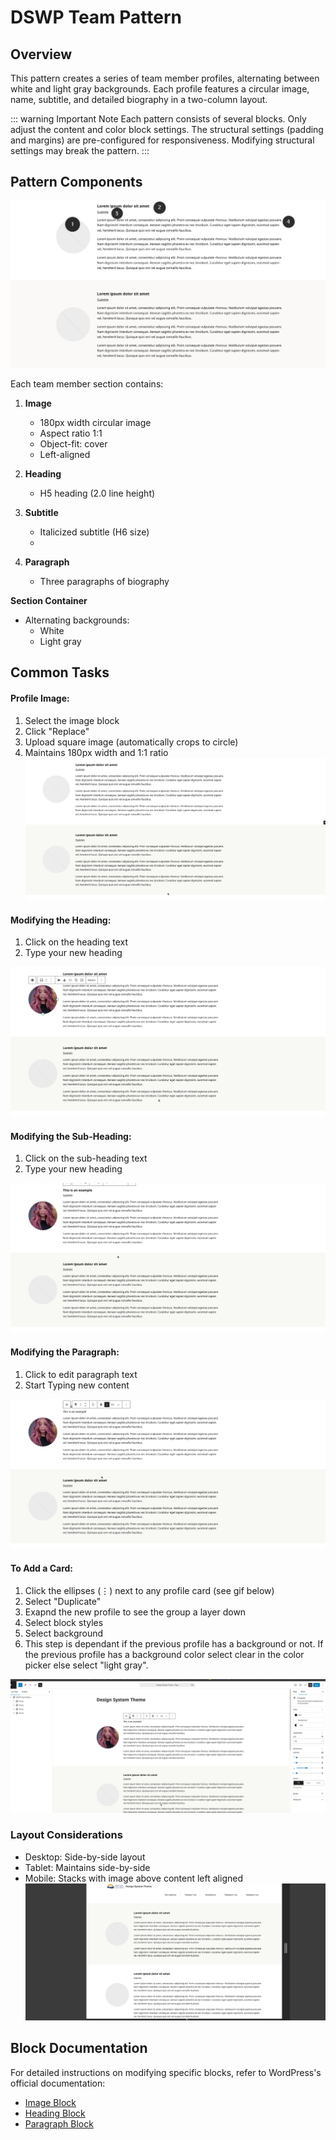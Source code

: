 # DSWP Team Pattern

## Overview
This pattern creates a series of team member profiles, alternating between white and light gray backgrounds. Each profile features a circular image, name, subtitle, and detailed biography in a two-column layout.

::: warning Important Note
Each pattern consists of several blocks. Only adjust the content and color block settings. The structural settings (padding and margins) are pre-configured for responsiveness. Modifying structural settings may break the pattern.
:::

## Pattern Components
![Pattern Components](/images/patterns/dswp-team-pattern/a.png)

Each team member section contains:
1. **Image**
   - 180px width circular image
   - Aspect ratio 1:1
   - Object-fit: cover
   - Left-aligned
   
2. **Heading**
   - H5 heading (2.0 line height)

3. **Subtitle**
   - Italicized subtitle (H6 size)
   - 
   
4. **Paragraph**
   - Three paragraphs of biography

**Section Container**
   - Alternating backgrounds:
     - White 
     - Light gray


## Common Tasks

#### Profile Image:
1. Select the image block
2. Click "Replace"
3. Upload square image (automatically crops to circle)
4. Maintains 180px width and 1:1 ratio
![Image replacement](/images/patterns/dswp-team-pattern/b.gif)

#### Modifying the Heading:
1. Click on the heading text
2. Type your new heading

![Modifying the Heading](/images/patterns/dswp-team-pattern/c.gif)

#### Modifying the Sub-Heading:
1. Click on the sub-heading text
2. Type your new heading

![Modifying the Heading](/images/patterns/dswp-team-pattern/d.gif)
   
#### Modifying the Paragraph:
1. Click to edit paragraph text
2. Start Typing new content

![Modifying the Paragraph](/images/patterns/dswp-team-pattern/e.gif)

#### To Add a Card:
1. Click the ellipses (⋮) next to any profile card (see gif below)
2. Select "Duplicate"
3. Exapnd the new profile to see the group a layer down
4. Select block styles
5. Select background
6. This step is dependant if the previous profile has a background or not.  If the previous profile has a background color select clear in the color picker else select "light gray".

![Adding a Card](/images/patterns/dswp-team-pattern/f.gif)

### Layout Considerations
- Desktop: Side-by-side layout
- Tablet: Maintains side-by-side
- Mobile: Stacks with image above content left aligned
![Responsive behavior](/images/patterns/dswp-team-pattern/g.gif)

## Block Documentation
For detailed instructions on modifying specific blocks, refer to WordPress's official documentation:
- [Image Block](https://wordpress.com/support/wordpress-editor/blocks/image-block/)
- [Heading Block](https://wordpress.com/support/wordpress-editor/blocks/heading-block/)
- [Paragraph Block](https://wordpress.com/support/wordpress-editor/blocks/paragraph-block/)
